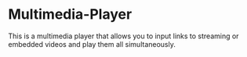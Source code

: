 # Multimedia-Player
This is a multimedia player that allows you to input links to streaming or embedded videos and play them all simultaneously.
